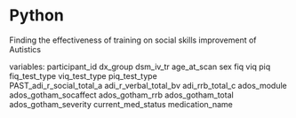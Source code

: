 # Python
Finding the effectiveness of training on social skills improvement of Autistics

variables:
participant_id	dx_group	dsm_iv_tr	age_at_scan	sex	fiq	viq	piq	fiq_test_type	viq_test_type	piq_test_type	
PAST_adi_r_social_total_a	adi_r_verbal_total_bv	adi_rrb_total_c	ados_module	ados_gotham_socaffect	ados_gotham_rrb	
ados_gotham_total	ados_gotham_severity	current_med_status	medication_name
